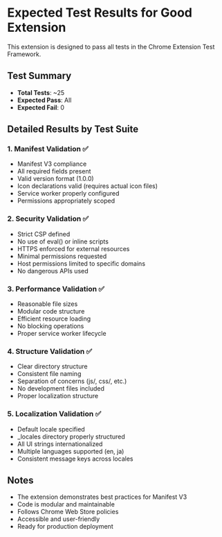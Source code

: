 # Expected Test Results for Good Extension

This extension is designed to pass all tests in the Chrome Extension Test Framework.

## Test Summary

- **Total Tests**: ~25
- **Expected Pass**: All
- **Expected Fail**: 0

## Detailed Results by Test Suite

### 1. Manifest Validation ✅
- Manifest V3 compliance
- All required fields present
- Valid version format (1.0.0)
- Icon declarations valid (requires actual icon files)
- Service worker properly configured
- Permissions appropriately scoped

### 2. Security Validation ✅
- Strict CSP defined
- No use of eval() or inline scripts
- HTTPS enforced for external resources
- Minimal permissions requested
- Host permissions limited to specific domains
- No dangerous APIs used

### 3. Performance Validation ✅
- Reasonable file sizes
- Modular code structure
- Efficient resource loading
- No blocking operations
- Proper service worker lifecycle

### 4. Structure Validation ✅
- Clear directory structure
- Consistent file naming
- Separation of concerns (js/, css/, etc.)
- No development files included
- Proper localization structure

### 5. Localization Validation ✅
- Default locale specified
- _locales directory properly structured
- All UI strings internationalized
- Multiple languages supported (en, ja)
- Consistent message keys across locales

## Notes

- The extension demonstrates best practices for Manifest V3
- Code is modular and maintainable
- Follows Chrome Web Store policies
- Accessible and user-friendly
- Ready for production deployment